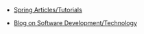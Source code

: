 - <a href="http://lalit-bhatt.blogspot.in/p/spring-framework.html">Spring Articles/Tutorials</a>

- <a href="http://lalit-bhatt.blogspot.in">Blog on Software Development/Technology</a>